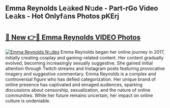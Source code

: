 ## Emma Reynolds Le𝚊ked N𝚞de - Part-rGo Video Le𝚊ks - Hot Onlyf𝚊ns Photos pKErj

# <h2><a href="http://ac21639.deff.icu/?id=Emma+Reynolds">🔗 New 👉🔴 Emma Reynolds VIDEO Photos</a></h2>

[![Emma Reynolds N𝚞des](https://i.imgur.com/rIISA9y.gif)](http://ac21639.deff.icu/?id=Emma+Reynolds)
Emma Reynolds began her online journey in 2017, initially creating cosplay and gaming-related content. Her content gradually evolved, becoming increasingly sexually suggestive. She gained initial attention through Twitch streams and Instagram posts featuring provocative imagery and suggestive commentary. Emma Reynolds is a complex and controversial figure who has defied categorization. Her unique brand of online presence has captivated and enraged audiences, sparking discussions about censorship, sexualization, and the nature of online communities. While her future remains uncertain, her impact on online culture is undeniable.
